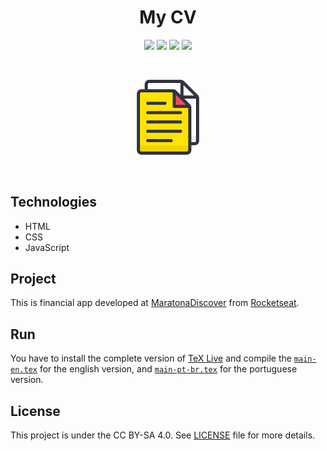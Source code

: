 <h1 align="center">
    My CV
</h1>

<p align="center">
    <img src="https://img.shields.io/github/license/isabellanunes/cv?style=flat-square" />
    <img src="https://img.shields.io/github/languages/count/isabellanunes/cv?style=flat-square" />
    <img src="https://img.shields.io/github/repo-size/isabellanunes/cv?style=flat-square" />
    <img src="https://img.shields.io/github/last-commit/isabellanunes/cv?style=flat-square" />
</p>

<br />

<p align="center">
    <img src=".readme/logo.png" width="100px" />
</p>

<br />

## Technologies

- HTML
- CSS
- JavaScript

## Project

This is financial app developed at [MaratonaDiscover](https://maratonadiscover.rocketseat.com.br/maratona/aula-01) from [Rocketseat](https://rocketseat.com.br/).

## Run

You have to install the complete version of [TeX Live](https://www.tug.org/texlive/) and compile the [`main-en.tex`](/en/main-en.tex) for the english version, and [`main-pt-br.tex`](/pt-br/main-pt-br.tex) for the portuguese version.

## License

This project is under the CC BY-SA 4.0. See [LICENSE](/LICENSE.md) file for more details.